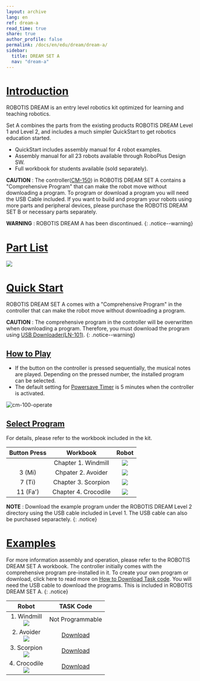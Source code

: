 ```yaml
---
layout: archive
lang: en
ref: dream-a
read_time: true
share: true
author_profile: false
permalink: /docs/en/edu/dream/dream-a/
sidebar:
  title: DREAM SET A
  nav: "dream-a"
---
```


# [Introduction](#introduction)

ROBOTIS DREAM is an entry level robotics kit optimized for learning and teaching robotics.

Set A combines the parts from the existing products ROBOTIS DREAM Level 1 and Level 2, and includes a much simpler QuickStart to get robotics education started.
- QuickStart includes assembly manual for 4 robot examples.
- Assembly manual for all 23 robots available through RoboPlus Design SW.
- Full workbook for students available (sold separately).

**CAUTION** : The controller([CM-150]) in ROBOTIS DREAM SET A contains a "Comprehensive Program" that can make the robot move without downloading a program. To program or download a program you will need the USB Cable included. If you want to build and program your robots using more parts and peripheral devices, please purchase the ROBOTIS DREAM SET B or necessary parts separately.

**WARNING** : ROBOTIS DREAM A has been discontinued.
{: .notice--warning}

# [Part List](#part-list)

![](/assets/images/edu/dream/dream-a_partlist_en.jpg)


# [Quick Start](#quick-start)

ROBOTIS DREAM SET A comes with a "Comprehensive Program" in the controller that can make the robot move without downloading a program.

**CAUTION** : The comprehensive program in the controller will be overwritten when downloading a program. Therefore, you must download the program using [USB Downloader(LN-101)].
{: .notice--warning}

## [How to Play](#how-to-play)

- If the button on the controller is pressed sequentially, the musical notes are played. Depending on the pressed number, the installed program can be selected.
- The default setting for [Powersave Timer] is 5 minutes when the controller is activated.

![cm-100-operate][power_button]

## [Select Program](#select-program)

For details, please refer to the workbook included in the kit.

|Button Press|Workbook|Robot|
| :---: | :---: | :---: |
||Chapter 1. Windmill|![](/assets/images/edu/dream/dream-a_windmill.jpg)|
|3 (Mi)|Chpater 2. Avoider|![](/assets/images/edu/dream/dream1-2_avoider.jpg)|
|7 (Ti)|Chapter 3. Scorpion|![](/assets/images/edu/dream/dream1-2_scorpion.jpg)|
|11 (Fa')|Chapter 4. Crocodile|![](/assets/images/edu/dream/dream1-2_crocodile.jpg)|

**NOTE** : Download the example program under the ROBOTIS DREAM Level 2 directory using the USB cable included in Level 1. The USB cable can also be purchased separactely.
{: .notice}

# [Examples](#examples)

For more information assembly and operation, please refer to the ROBOTIS DREAM SET A workbook. The controller initially comes with the comprehensive program pre-installed in it. To create your own program or download, click here to read more on [How to Download Task code]. You will need the USB cable to download the programs. This is included in ROBOTIS DREAM SET A.
{: .notice}

|Robot|TASK Code|
| :---: | :---: |
|1. Windmill<br />![](/assets/images/edu/dream/dream-a_windmill.jpg)|Not Programmable|
|2. Avoider<br />![](/assets/images/edu/dream/dream1-2_avoider.jpg)|[Download][ex_02]|
|3. Scorpion<br />![](/assets/images/edu/dream/dream1-2_scorpion.jpg)|[Download][ex_03]|
|4. Crocodile<br />![](/assets/images/edu/dream/dream1-2_crocodile.jpg)|[Download][ex_04]|

[CM-150]: /docs/en/parts/controller/cm-150/
[Geared Motor]: /docs/en/parts/motor/geared_motor/
[USB Downloader(LN-101)]: /docs/en/parts/interface/ln-101/
[How to Download Task code]: /docs/en/faq/download_task_code/
[Powersave Timer]: /docs/en/software/rplus1/task/programming_02/#powersave-timer

[ex_02]: https://robotis.s3.ap-northeast-2.amazonaws.com/support/en/baggage_files/dream/dream_l2_avoider_en.tsk
[ex_03]: https://robotis.s3.ap-northeast-2.amazonaws.com/support/en/baggage_files/dream/dream_l2_scorpion_en.tsk
[ex_04]: https://robotis.s3.ap-northeast-2.amazonaws.com/support/en/baggage_files/dream/dream_l2_crocodile_en.tsk
[power_button]: /assets/images/edu/ollo/ollo_lvl2_001.jpg
